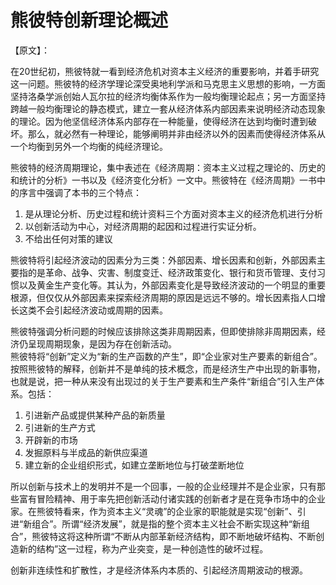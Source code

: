 # 熊彼特创新理论概述

【原文】：

在20世纪初，熊彼特就一看到经济危机对资本主义经济的重要影响，并着手研究这一问题。熊彼特的经济学理论深受奥地利学派和马克思主义思想的影响，一方面坚持洛桑学派创始人瓦尔拉的经济均衡体系作为一般均衡理论起点；另一方面坚持跨越一般均衡理论的静态模式，建立一套从经济体系内部因素来说明经济动态现象的理论。因为他坚信经济体系内部存在一种能量，使得经济在达到均衡时遭到破坏。那么，就必然有一种理论，能够阐明并非由经济以外的因素而使得经济体系从一个均衡到另外一个均衡的纯经济理论。  

熊彼特的经济周期理论，集中表述在《经济周期：资本主义过程之理论的、历史的和统计的分析》一书以及《经济变化分析》一文中。熊彼特在《经济周期》一书中的序言中强调了本书的三个特点：  
1. 是从理论分析、历史过程和统计资料三个方面对资本主义的经济危机进行分析
2. 以创新活动为中心，对经济周期的起因和过程进行实证分析。
3. 不给出任何对策的建议


熊彼特将引起经济波动的因素分为三类：外部因素、增长因素和创新，外部因素主要指的是革命、战争、灾害、制度变迁、经济政策变化、银行和货币管理、支付习惯以及黄金生产变化等。其认为，外部因素变化是导致经济波动的一个明显的重要根源，但仅仅从外部因素来探索经济周期的原因是远远不够的。增长因素指人口增长这类不会引起经济波动或周期的因素。  

熊彼特强调分析问题的时候应该排除这类非周期因素，但即使排除非周期因素，经济仍呈现周期现象，是因为存在创新活动。  
熊彼特将“创新”定义为“新的生产函数的产生”，即“企业家对生产要素的新组合”。按照熊彼特的解释，创新并不是单纯的技术概念，而是经济生产中出现的新事物，也就是说，把一种从来没有出现过的关于生产要素和生产条件“新组合”引入生产体系。包括：  
1. 引进新产品或提供某种产品的新质量
2. 引进新的生产方式
3. 开辟新的市场
4. 发掘原料与半成品的新供应渠道
5. 建立新的企业组织形式，如建立垄断地位与打破垄断地位

所以创新与技术上的发明并不是一个回事，一般的企业经理并不是企业家，只有那些富有冒险精神、用于率先把创新活动付诸实践的创新者才是在竞争市场中的企业家。在熊彼特看来，作为资本主义“灵魂”的企业家的职能就是实现“创新”、引进“新组合”。所谓“经济发展”，就是指的整个资本主义社会不断实现这种“新组合”，熊彼特这将这种所谓“不断从内部革新经济结构，即不断地破坏结构、不断创造新的结构”这一过程，称为产业突变，是一种创造性的破坏过程。  

创新非连续性和扩散性，才是经济体系内本质的、引起经济周期波动的根源。  
